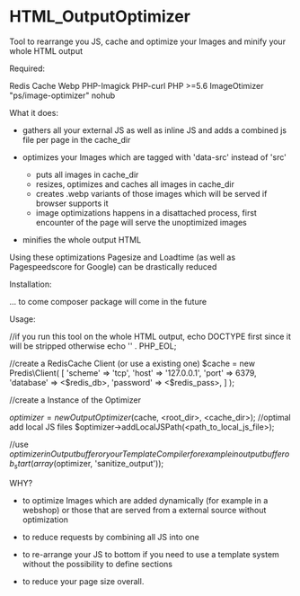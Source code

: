 
# HTML_OutputOptimizer
Tool to rearrange you JS, cache and optimize your Images and minify your whole HTML output


Required:

Redis Cache
Webp
PHP-Imagick
PHP-curl
PHP >=5.6
ImageOtimizer "ps/image-optimizer"
nohub

What it does:

* gathers all your external JS as well as inline JS and adds a combined js file per page in the cache_dir
* optimizes your Images which are tagged with 'data-src' instead of 'src'
  - puts all images in cache_dir
  - resizes, optimizes and caches all images in cache_dir
  - creates .webp variants of those images which will be served if browser supports it
  - image optimizations happens in a disattached process, first encounter of the page will serve the unoptimized images
  
* minifies the whole output HTML

Using these optimizations Pagesize and Loadtime (as well as Pagespeedscore for Google) can be drastically reduced


Installation:

... to come composer package will come in the future


Usage:

//if you run this tool on the whole HTML output, echo DOCTYPE first since it will be stripped otherwise
echo '<!DOCTYPE html>' . PHP_EOL;


//create a RedisCache Client (or use a existing one)
$cache = new Predis\Client(
    [
        'scheme'   => 'tcp',
        'host'     => '127.0.0.1',
        'port'     => 6379,
        'database' => <$redis_db>,
        'password' => <$redis_pass>,
    ]
);

//create a Instance of the Optimizer

$optimizer = new OutputOptimizer($cache, <root_dir>, <cache_dir>);
//optimal add local JS files
$optimizer->addLocalJSPath(<path_to_local_js_file>);


//use $optimizer in Outputbuffer or your Template Compiler for example in output buffer
ob_start(array($optimizer, 'sanitize_output'));



WHY?

* to optimize Images which are added dynamically (for example in a webshop) or those that are served from a external source without optimization

* to reduce requests by combining all JS into one

* to re-arrange your JS to bottom if you need to use a template system without the possibility to define sections

* to reduce your page size overall.
